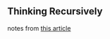 ## Thinking Recursively
notes from [this article](https://realpython.com/python-thinking-recursively/)